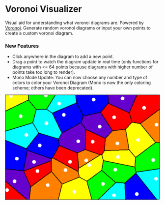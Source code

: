 # Voronoi Visualizer
Visual aid for understanding what voronoi diagrams are.
Powered by [Voronoi](https://github.com/CooperCorona/Voronoi).
Generate random voronoi diagrams or input your own points to create a custom voronoi diagram.

### New Features
* Click anywhere in the diagram to add a new point.
* Drag a point to watch the diagram update in real time (only functions for diagrams with <= 64 points because diagrams with higher number of points take too long to render).
* Mono Mode Update: You can now choose any number and type of colors to color your Voronoi Diagram (Mono is now the only coloring scheme; others have been deprecated).

![](VoronoiDiagramImage.png)
